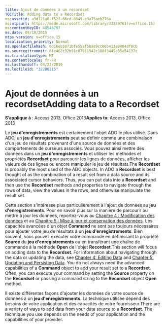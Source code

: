 ```yaml
---
title: Ajout de données à un recordset
TOCTitle: Adding data to a Recordset
ms:assetid: a3d121a8-f52f-66cd-8849-c3a75aeb276a
ms:mtpsurl: https://msdn.microsoft.com/library/JJ249761(v=office.15)
ms:contentKeyID: 48546797
ms.date: 09/18/2015
mtps_version: v=office.15
localization_priority: Normal
ms.openlocfilehash: 0d16eb5871bfe55af58a89cc06b413e8404df8cb
ms.sourcegitcommit: 8fe462c32b91c87911942c188f3445e85a54137c
ms.translationtype: MT
ms.contentlocale: fr-FR
ms.lasthandoff: 04/23/2019
ms.locfileid: "32280215"
---
```

# <a name="adding-data-to-a-recordset"></a><span data-ttu-id="8dc7f-102">Ajout de données à un recordset</span><span class="sxs-lookup"><span data-stu-id="8dc7f-102">Adding data to a Recordset</span></span>

<span data-ttu-id="8dc7f-103">**S’applique à** : Access 2013, Office 2013</span><span class="sxs-lookup"><span data-stu-id="8dc7f-103">**Applies to**: Access 2013, Office 2013</span></span>

<span data-ttu-id="8dc7f-p101">Le **jeu d'enregistrements** est certainement l'objet ADO le plus utilisé. Dans ADO, un **jeu d'enregistrements** peut se définir comme une combinaison d'un jeu de résultats provenant d'une source de données et des comportements de curseurs associés. Vous pouvez ainsi mettre des données dans un **jeu d'enregistrements** et utiliser les méthodes et propriétés **Recordset** pour parcourir les lignes de données, afficher les valeurs de ces lignes ou encore manipuler le jeu de résultats.</span><span class="sxs-lookup"><span data-stu-id="8dc7f-p101">The **Recordset** is probably the most used of the ADO objects. In ADO a **Recordset** is best thought of as the combination of a result set from a data source and its associated cursor behaviors. Thus, you can put data into a **Recordset** and then use the **Recordset** methods and properties to navigate through the rows of data, view the values in the rows, and otherwise manipulate the result set.</span></span>

<span data-ttu-id="8dc7f-p102">Cette section s'intéresse plus particulièrement à l'ajout de données au **jeu d'enregistrements**. Pour en savoir plus sur la manière de parcourir ou mettre à jour les données, reportez-vous au [Chapitre 4 : Modification des données](chapter-4-editing-data.md) et au [Chapitre 5 : Mise à jour et conservation des données](chapter-5-updating-and-persisting-data.md). Les capacités avancées d'un objet **Command** ne sont pas toujours nécessaires pour ajouter votre jeu de résultats à un **jeu d'enregistrements**. Bien souvent, vous pouvez exécuter votre commande en définissant la propriété **Source** du **jeu d'enregistrements** ou en transférant une chaîne de commande à la méthode **Open** de l'objet **Recordset**.</span><span class="sxs-lookup"><span data-stu-id="8dc7f-p102">This section will focus on adding data to the **Recordset**. For information about navigating through the data or updating the data, see [Chapter 4: Editing Data](chapter-4-editing-data.md) and [Chapter 5: Updating and Persisting Data](chapter-5-updating-and-persisting-data.md). You do not always need the advanced capabilities of a **Command** object to add your result set to a **Recordset**. Often, you can execute your command by setting the **Source** property on the **Recordset** or passing a command string to the **Recordset** object **Open** method.</span></span>

<span data-ttu-id="8dc7f-p103">Il existe différentes façons d'ajouter les données de votre source de données à un **jeu d'enregistrements**. La technique utilisée dépend des besoins de votre application et des capacités de votre fournisseur.</span><span class="sxs-lookup"><span data-stu-id="8dc7f-p103">There are a variety of ways to add data from your data source to a **Recordset**. The technique you use depends on the needs of your application and the capabilities of your provider.</span></span>

